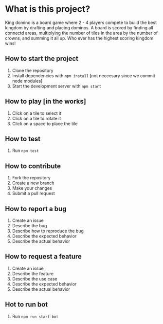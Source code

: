 # What is this project?

King domino is a board game where 2 - 4 players compete to build the best kingdom by drafting and placing dominos. A board is scored by finding all connectd areas, multiplying the number of tiles in the area by the number of crowns, and summing it all up. Who ever has the highest scoring kingdom wins!

## How to start the project

1. Clone the repository
2. Install dependencies with `npm install` [not neccesary since we commit node modules]
3. Start the development server with `npm start`

## How to play [in the works]

1. Click on a tile to select it
2. Click on a tile to rotate it
3. Click on a space to place the tile

## How to test

1. Run `npm test`

## How to contribute

1. Fork the repository
2. Create a new branch
3. Make your changes
4. Submit a pull request

## How to report a bug

1. Create an issue
2. Describe the bug
3. Describe how to reproduce the bug
4. Describe the expected behavior
5. Describe the actual behavior

## How to request a feature

1. Create an issue
2. Describe the feature
3. Describe the use case
4. Describe the expected behavior
5. Describe the actual behavior

## Hot to run bot

1. Run `npm run start-bot`